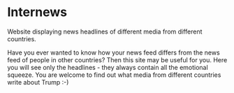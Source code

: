 # Internews
Website displaying news headlines of different media from different countries.

Have you ever wanted to know how your news feed differs from the news feed of people in other countries? 
Then this site may be useful for you. Here you will see only the headlines - they always contain all the emotional squeeze.
You are welcome to find out what media from different countries write about Trump :-)
